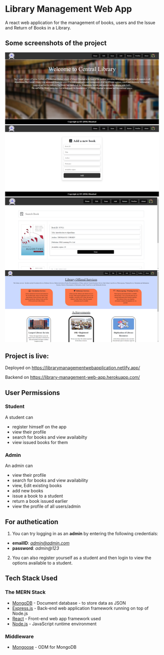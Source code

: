# Library Management Web App

A react web application for the management of books, users and the Issue and Return of Books in a Library.

## Some screenshots of the project

![alt text](https://github.com/rajankeshari/Library-Management-Web-Application/blob/main/Screenshots/Home.png)
![alt text](https://github.com/rajankeshari/Library-Management-Web-Application/blob/main/Screenshots/AddBook.png)
![alt text](https://github.com/rajankeshari/Library-Management-Web-Application/blob/main/Screenshots/Issue.png)
![alt text](https://github.com/rajankeshari/Library-Management-Web-Application/blob/main/Screenshots/About.png)

## Project is live:

Deployed on https://librarymanagementwebapplication.netlify.app/

Backend on https://library-management-web-app.herokuapp.com/

## User Permissions

### Student

A student can

* register himself on the app
* view their profile
* search for books and view availabilty
* view issued books for them

### Admin

An admin can

* view their profile
* search for books and view availability
* view, Edit existing books
* add new books
* issue a book to a student
* return a book issued earlier
* view the profile of all users/admin

## For authetication

1. You can try logging in as an **admin** by entering the following credentials:

* **emailID**: *admin@admin.com*
* **password**: *admin@123*

2. You can also register yourself as a student and then login to view the options available to a student.



## Tech Stack Used

### The MERN Stack

* [MongoDB](https://docs.mongodb.com/) - Document database - to store data as JSON 
* [Express.js](https://devdocs.io/express/) - Back-end web application framework running on top of Node.js
* [React](https://reactjs.org/docs/) - Front-end web app framework used
* [Node.js](https://nodejs.org/en/docs/) - JavaScript runtime environment 

### Middleware

* [Mongoose](https://mongoosejs.com/docs/guide.html) - ODM for MongoDB


